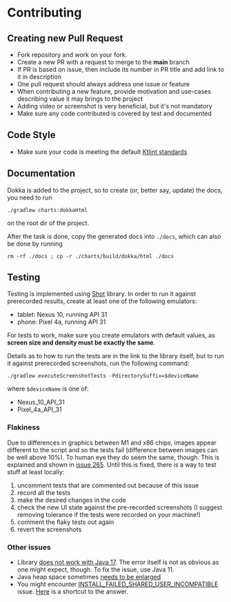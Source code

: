 # Contributing

## Creating new Pull Request
* Fork repository and work on your fork.
* Create a new PR with a request to merge to the **main** branch
* If PR is based on issue, then include its number in PR title and add link to it in description
* One pull request should always address one issue or feature
* When contributing a new feature, provide motivation and use-cases describing value it may brings to the project
* Adding video or screenshot is very beneficial, but it's not mandatory
* Make sure any code contributed is covered by test and documented

## Code Style
* Make sure your code is meeting the default [Ktlint standards](https://ktlint.github.io/#rules) 

## Documentation
Dokka is added to the project, so to create (or, better say, update) the docs, you need to run
```
./gradlew charts:dokkaHtml
```
on the root dir of the project.

After the task is done, copy the generated docs into `./docs`, which can also be done by running
```
rm -rf ./docs ; cp -r ./charts/build/dokka/html ./docs
```

## Testing
Testing is implemented using [Shot](https://github.com/pedrovgs/Shot) library. In order to run
it against prerecorded results, create at least one of the following emulators:
- tablet: Nexus 10, running API 31
- phone: Pixel 4a, running API 31

For tests to work, make sure you create emulators with default values, as **screen size and
density must be exactly the same**.

Details as to how to run the tests are in the link to the library itself, but to run it against
prerecorded screenshots, run the following command:
```
./gradlew executeScreenshotTests -PdirectorySuffix=$deviceName
```
where `$deviceName` is one of:
- Nexus_10_API_31
- Pixel_4a_API_31

### Flakiness
Due to differences in graphics between M1 and x86 chips, images appear different to the script
and so the tests fail (difference between images can be well above 10%). To human eye they do
seem the same, though. This is explained and shown in [issue 265](https://github.com/pedrovgs/Shot/issues/265). Until this is fixed, there is a way to test stuff at least locally:

1. uncomment tests that are commented out because of this issue
2. record all the tests
3. make the desired changes in the code
4. check the new UI state against the pre-recorded screenshots (I suggest removing tolerance if
   the tests were recorded on your machine!)
5. comment the flaky tests out again
6. revert the screenshots

### Other issues

- Library [does not work with Java 17](https://github.com/pedrovgs/Shot/pull/292). The error
  itself is not as obvious as one might expect, though. To fix the issue, use Java 11.
- Java heap space sometimes [needs to be enlarged](https://github.com/pedrovgs/Shot/issues/304)
- You might encounter [INSTALL_FAILED_SHARED_USER_INCOMPATIBLE](https://stackoverflow.com/questions/15205159/install-failed-shared-user-incompatible-while-using-shared-user-id)
  issue. [Here](https://stackoverflow.com/a/21809883/6835732) is a shortcut to the answer.
